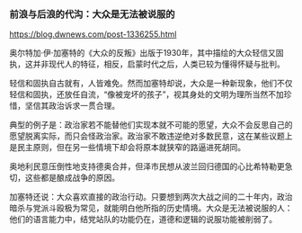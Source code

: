 ### 前浪与后浪的代沟：大众是无法被说服的
https://blog.dwnews.com/post-1336255.html

奥尔特加·伊·加塞特的《大众的反叛》出版于1930年，其中描绘的大众轻信又固执，这并非现代人的特征，相反，启蒙时代之后，人类已较为懂得怀疑与批判。

轻信和固执自古就有，人皆难免。然而加塞特却说，大众是一种新现象，他们不仅轻信和固执，还放任自流，“像被宠坏的孩子”，视其身处的文明为理所当然不加珍惜，坚信其政治诉求一贯合理。

典型的例子是：政治家若不能替他们实现本就不可能的愿望，大众不会反思自己的愿望脱离实际，而只会怪政治家。政治家不敢违逆绝对多数民意，这在某些议题上是民主原则，但在另一些情境下却会将原本就狭窄的路逼进死胡同。

奥地利民意压倒性地支持德奥合并，但泽市民想从波兰回归德国的心比希特勒更急切，这些都是酿成战争的原因。

加塞特还说：大众喜欢直接的政治行动。只要想到两次大战之间的二十年内，政治暗杀与党派斗殴极为常见，就能明白他所指的历史情境。大众是无法被说服的人：他们的语言能力中，结党站队的功能仍在，道德和逻辑的说服功能被削弱了。
